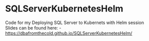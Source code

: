 # SQLServerKubernetesHelm
Code for my Deploying SQL Server to Kubernets with Helm session
<br>
Slides can be found here: -<br>
https://dbafromthecold.github.io/SQLServerKubernetesHelm/